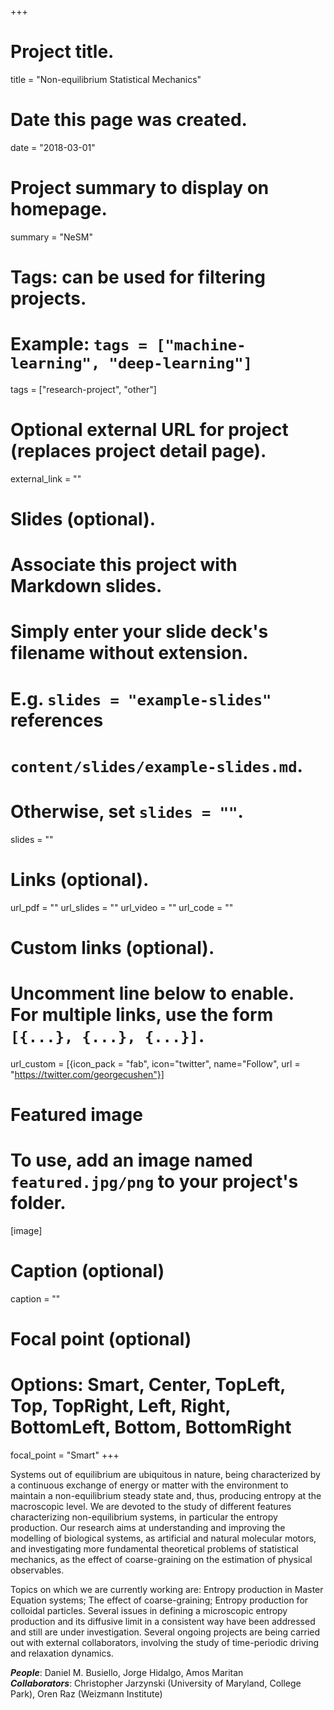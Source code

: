 +++
# Project title.
title = "Non-equilibrium Statistical Mechanics"

# Date this page was created.
date = "2018-03-01"

# Project summary to display on homepage.
summary = "NeSM"

# Tags: can be used for filtering projects.
# Example: `tags = ["machine-learning", "deep-learning"]`
tags = ["research-project", "other"]

# Optional external URL for project (replaces project detail page).
external_link = ""

# Slides (optional).
#   Associate this project with Markdown slides.
#   Simply enter your slide deck's filename without extension.
#   E.g. `slides = "example-slides"` references
#   `content/slides/example-slides.md`.
#   Otherwise, set `slides = ""`.
slides = ""

# Links (optional).
url_pdf = ""
url_slides = ""
url_video = ""
url_code = ""

# Custom links (optional).
#   Uncomment line below to enable. For multiple links, use the form `[{...}, {...}, {...}]`.
url_custom = [{icon_pack = "fab", icon="twitter", name="Follow", url = "https://twitter.com/georgecushen"}]

# Featured image
# To use, add an image named `featured.jpg/png` to your project's folder.
[image]
  # Caption (optional)
  caption = ""

  # Focal point (optional)
  # Options: Smart, Center, TopLeft, Top, TopRight, Left, Right, BottomLeft, Bottom, BottomRight
  focal_point = "Smart"
+++

Systems out of equilibrium are ubiquitous in nature, being characterized by a continuous exchange of energy or matter with the environment to maintain a non-equilibrium steady state and, thus, producing entropy at the macroscopic level. We are devoted to the study of different features characterizing non-equilibrium systems, in particular the entropy production. Our research aims at understanding and improving the modelling of biological systems, as artificial and natural molecular motors, and investigating more fundamental theoretical problems of statistical mechanics, as the effect of coarse-graining on the estimation of physical observables.

Topics on which we are currently working are: Entropy production in Master Equation systems; The effect of coarse-graining; Entropy production for colloidal particles. Several issues in defining a microscopic entropy production and its diffusive limit in a consistent way have been addressed and still are under investigation. Several ongoing projects are being carried out with external collaborators, involving the study of time-periodic driving and relaxation dynamics.

***People***: Daniel M. Busiello, Jorge Hidalgo, Amos Maritan<br>
***Collaborators***: Christopher Jarzynski (University of Maryland, College Park), Oren Raz (Weizmann Institute)
